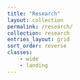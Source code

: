 ```yaml
---
title: "Research"
layout: collection
permalink: /research/
collection: research
entries_layout: grid
sort_order: reverse
classes: 
    - wide
    - landing
---
```


<!-- List all of the research entries -->